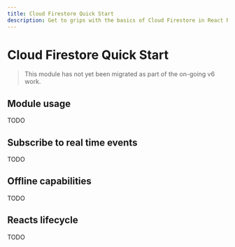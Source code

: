 ```yaml
---
title: Cloud Firestore Quick Start
description: Get to grips with the basics of Cloud Firestore in React Native Firebase
---
```


# Cloud Firestore Quick Start

> This module has not yet been migrated as part of the on-going v6 work.

## Module usage

TODO

## Subscribe to real time events

TODO

## Offline capabilities

TODO

## Reacts lifecycle

TODO
